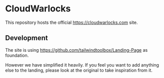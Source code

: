 # CloudWarlocks

This repository hosts the official https://cloudwarlocks.com site.

## Development

The site is using https://github.com/tailwindtoolbox/Landing-Page as foundation.

However we have simplified it heavily. If you feel you want to add anything else to the landing, please look at the original to take inspiration from it.
